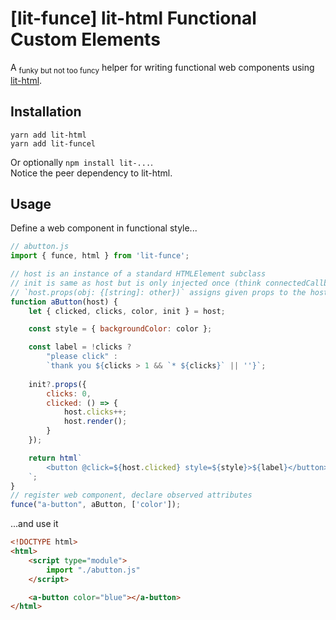 # [lit-funce] lit-html Functional Custom Elements

A <sub>funky but not too funcy</sub> helper for writing functional web components using [lit-html](https://lit-html.polymer-project.org/).

## Installation
```
yarn add lit-html
yarn add lit-funcel
```
Or optionally `npm install lit-...`.  
Notice the peer dependency to lit-html.


## Usage

Define a web component in functional style...
```javascript
// abutton.js
import { funce, html } from 'lit-funce';

// host is an instance of a standard HTMLElement subclass
// init is same as host but is only injected once (think connectedCallback)
// `host.props(obj: {[string]: other})` assigns given props to the host element
function aButton(host) {
    let { clicked, clicks, color, init } = host;

    const style = { backgroundColor: color };

    const label = !clicks ? 
        "please click" : 
        `thank you ${clicks > 1 && `* ${clicks}` || ''}`;
  
    init?.props({
        clicks: 0,
        clicked: () => {
            host.clicks++;
            host.render(); 
        }
    });

    return html`
        <button @click=${host.clicked} style=${style}>${label}</button>
    `;
}
// register web component, declare observed attributes
funce("a-button", aButton, ['color']);
```

...and use it

```html
<!DOCTYPE html>
<html>
    <script type="module">
        import "./abutton.js"
    </script>

    <a-button color="blue"></a-button>
</html>
```
